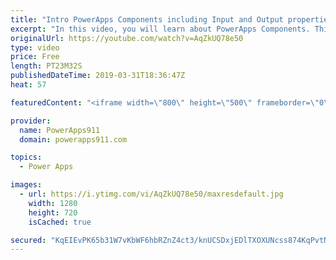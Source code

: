 ```yaml
---
title: "Intro PowerApps Components including Input and Output properties"
excerpt: "In this video, you will learn about PowerApps Components. This new feature allows you to package and reuse controls and functionality throughout your app. The video covers what are Components, how to pass data into components, and how to pass data from components.  For more information on PowerApps please"
originalUrl: https://youtube.com/watch?v=AqZkUQ78e50
type: video
price: Free
length: PT23M32S
publishedDateTime: 2019-03-31T18:36:47Z
heat: 57

featuredContent: "<iframe width=\"800\" height=\"500\" frameborder=\"0\" src=\"https://www.youtube.com/embed/AqZkUQ78e50\" allow=\"accelerometer; autoplay; encrypted-media; gyroscope; picture-in-picture\" allowfullscreen></iframe>"

provider:
  name: PowerApps911
  domain: powerapps911.com

topics:
  - Power Apps

images:
  - url: https://i.ytimg.com/vi/AqZkUQ78e50/maxresdefault.jpg
    width: 1280
    height: 720
    isCached: true

secured: "KqEIEvPK65b31W7vKbWF6hbRZnZ4ct3/knUCSDxjEDlTXOXUNcss874KqPvtNKtXFfXjIrE366dniKsP1x41/DVG1lSjAcwGi/O2Wzu0FQDq09d2hXTdbOee/Lx+36H5oFuzLCWF6mcXgnmXY783evcfs5yeK7qyqRLU0AyUHzchCwcev6U8RnofU+zGzlAn0KXexeVafFGGcY2u1zO8BOlFOJ3FoPSBgAJDd851Nfejah/DesLIm+389kv+khArpyVDU/kHy5Qrf5K4ISLBmXTd5styJ6gLx54Iodp3HzIIBiOIgiX9H4TS7GrKQdVjNDQcx6w2i9lW5CMUBBN/niX+wbqr3PLc7iZ7C6wKroHFAg60FcL8gTDE1u+rzu2rw8VE9jYH6Qw2+/LV+RHIyBRX1B7EqcFCF1yluhUWT0Y=;YAO854Gvh5uUEuGUxygUvA=="
---
```


